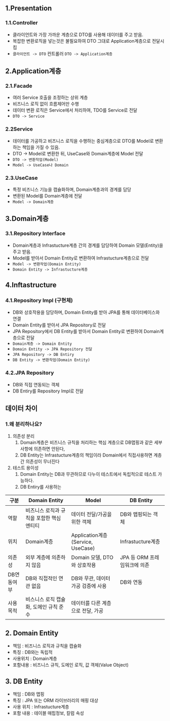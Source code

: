 ## 1.Presentation
### 1.1.Controller
- 클라이언트와 가장 가까운 계층으로 DTO를 사용해 데이터를 주고 받음.
- 복잡한 변환로직을 넣는것은 불필요하여 DTO 그대로 Application계층으로 전달시킴
- `클라이언트 -> DTO` 컨트롤러 `DTO -> Application계층 `

## 2.Application계층 
### 2.1.Facade
- 여러 Service 호출을 조정하는 상위 계층
- 비즈니스 로직 없이 흐름제어만 수행
- 데이터 변환 로직은 Service에서 처리하여, TDO를 Service로 전달
- `DTO -> Service`
### 2.2Service 
- 데이터를 가공하고 비즈니스 로직을 수행하는 중심계층으로 DTO를 Model로 변환하는 책임을 가질 수 있음.
- DTO -> Model로 변환한 뒤, UseCase와 Domain계층에 Model 전달
- `DTO -> 변환작업(Model)`
- `Model -> UseCase나 Domain`
### 2.3.UseCase 
- 특정 비즈니스 기능을 캡슐화하며, Domain계층과의 경계를 담당
- 변환된 Model를 Domain계층에 전달
- `Model -> Domain계층 `
## 3.Domain계층 
### 3.1.Repository Interface
- Domain계층과 Infrastucture계층 간의 경계를 담당하여 Domain 모델(Entity)을 주고 받음.
- Model를 받아서 Domain Entity로 변환하여 Infrastucture계층으로 전달
- `Model -> 변환작업(Domain Entity)`
- `Domain Entity -> Infrastucture계층`
## 4.Inftastructure
### 4.1.Repository Impl (구현체)
- DB와 상호작용을 담당하며, Domain Entity를 받아 JPA를 통해 데이터베이스와 연결
- Domain Entity를 받아서 JPA Repository로 전달
- JPA Repository에서 DB Entity를 받아서 Domain Entity로 변환하여 Domain계층으로 전달
- `Domain계층 -> Domain Entity`
- `Domain Entity -> JPA Repository 전달`
- `JPA Repository -> DB Entiry`
- `DB Entity -> 변환작업(Domain Entity)`
### 4.2.JPA Repository 
- DB와 직접 연동되는 객체
- DB Entiry를 Repository Impl로 전달

## 데이터 차이
### 1.왜 분리하나요?
1. 의존성 분리
	1. Domain계층은 비즈니스 규칙을 처리하는 핵심 계층으로 DB맵핑과 같은 세부 사항에 의존하면 안된다,
	2. DB Entity는 Infrastucture계층의 책임이라 Domain에서 직접사용하면 계층간 의존성이 무너진다
2. 테스트 용이성
	1. Domain Entity는 DB과 무관하므로 다누이 테스트에서 독립적으로 테스트 가능하다.
	2. DB Entiry를 사용하는

| 구분     | Domain Entity           | Model                           | DB Entity           |
| ------ | ----------------------- | ------------------------------- | ------------------- |
| 역할     | 비즈니스 로직과 규칙을 포함한 핵심 엔티티 | 데이터 전달/가공을 위한 객체                | DB와 맵핑되는 객체         |
| 위치     | Domain계층                | Application계층(Service, UseCase) | Infrastucture계층     |
| 의존성    | 외부 계층에 의존하지 않음          | Domain 모델, DTO와 상호작용            | JPA 등 ORM 프레임워크에 의존 |
| DB연동여부 | DB와 직접적인 연관 없음          | DB와 무관, 데이터 가공 검증에 사용           | DB와 연동              |
| 사용 목적  | 비스니스 로직 캡슐화, 도메인 규칙 준수  | 데이터를 다른 계층으로 전달, 가공             |                     |
## 2. Domain Entity 
- 책임 : 비즈니스 로직과 규칙을 캡슐화 
- 특징 : DB와는 독립적
- 사용위치 : Domain계층 
- 포함내용 : 비즈니스 규칙, 도메인 로직, 값 객체(Value Object)

## 3. DB Entity 
- 책임 : DB와 맵핑
- 특징 : JPA 또는 ORM 라이브러리의 매핑 대상
- 사용 위치 : Infrastucture계층 
- 포함 내용 : 테이블 매핍정보, 칼럼 속성